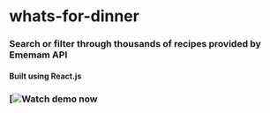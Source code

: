 # whats-for-dinner
### Search or filter through thousands of recipes provided by Ememam API
#### Built using React.js
### [![Watch demo now](https://drive.google.com/open?id=19Dx2Dmda4rbjTy8515CFbGd7naYoxBOp)


